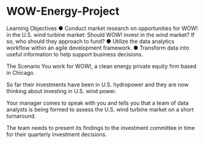 # WOW-Energy-Project
Learning Objectives ● Conduct market research on opportunities for WOW! in the U.S. wind turbine market: Should WOW! invest in the wind market? If so, who should they approach to fund? ● Utilize the data analytics workflow within an agile development framework. ● Transform data into useful information to help support business decisions.


The Scenario
You work for WOW!, a clean energy private equity firm
based in Chicago.

So far their investments have been in U.S. hydropower
and they are now thinking about investing in U.S. wind
power.

Your manager comes to speak with you and tells you
that a team of data analysts is being formed to assess
the U.S. wind turbine market on a short turnaround.

The team needs to present its findings to the investment
committee in time for their quarterly investment
decisions.
